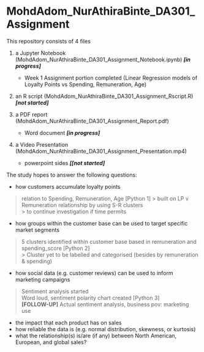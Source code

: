 # MohdAdom_NurAthiraBinte_DA301_Assignment

This repository consists of 4 files
1. a Jupyter Notebook (MohdAdom_NurAthiraBinte_DA301_Assignment_Notebook.ipynb) _**[in progress]**_
    - Week 1 Assignment portion completed (Linear Regression models of Loyalty Points vs Spending, Remuneration, Age)
2. an R script (MohdAdom_NurAthiraBinte_DA301_Assignment_Rscript.R) _**[not started]**_

3. a PDF report (MohdAdom_NurAthiraBinte_DA301_Assignment_Report.pdf) 
   - Word document _**[in progress]**_

4. a Video Presentation (MohdAdom_NurAthiraBinte_DA301_Assignment_Presentation.mp4)
   - powerpoint sides _**[[not started]**_
   
The study hopes to answer the following questions:

- how customers accumulate loyalty points
> relation to Spending, Remuneration, Age [Python 1]
    > built on LP v Remuneration relationship by using S-R clusters <br>
    > to continue investigation if time permits
- how groups within the customer base can be used to target specific market segments
> 5 clusters identified within customer base based in remuneration and spending_score [Python 2] <br>
    > Cluster yet to be labelled and categorised (besides by remuneration & spending) 
- how social data (e.g. customer reviews) can be used to inform marketing campaigns
> Sentiment analysis started <br>
> Word loud, sentiment polarity chart created [Python 3]  <br> 
> __[FOLLOW-UP]__ Actual sentiment analysis, business pov: marketing use
- the impact that each product has on sales
- how reliable the data is (e.g. normal distribution, skewness, or kurtosis)
- what the relationship(s) is/are (if any) between North American, European, and global sales? 
